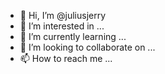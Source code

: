 - 👋 Hi, I’m @juliusjerry
- 👀 I’m interested in ...
- 🌱 I’m currently learning ...
- 💞️ I’m looking to collaborate on ...
- 📫 How to reach me ...

<!---
juliusjerry/juliusjerry is a ✨ special ✨ repository because its `README.md` (this file) appears on your GitHub profile.
You can click the Preview link to take a look at your changes.
--->
